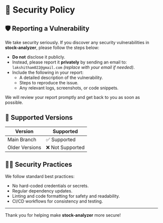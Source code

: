 # 🔐 Security Policy

## 🛡 Reporting a Vulnerability

We take security seriously. If you discover any security vulnerabilities in **stock-analyzer**, please follow the steps below:

- **Do not** disclose it publicly.
- Instead, please report it **privately** by sending an email to: `lakshitham022@gmail.com` *(replace with your email if needed)*.
- Include the following in your report:
  - A detailed description of the vulnerability.
  - Steps to reproduce the issue.
  - Any relevant logs, screenshots, or code snippets.

We will review your report promptly and get back to you as soon as possible.

## 🔐 Supported Versions

| Version        | Supported          |
|----------------|--------------------|
| Main Branch    | ✅ Supported        |
| Older Versions | ❌ Not Supported    |

## 🧑‍💻 Security Practices

We follow standard best practices:
- No hard-coded credentials or secrets.
- Regular dependency updates.
- Linting and code formatting for safety and readability.
- CI/CD workflows for consistency and testing.

---

Thank you for helping make **stock-analyzer** more secure!
